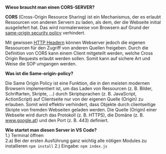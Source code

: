 
**Wieso braucht man einen CORS-SERVER?**

  

**CORS** (Cross-Origin Resource Sharing) ist ein Mechanismus, der es erlaubt Ressourcen von anderen Servern zu laden, als dem, der die Webseite initial ausgeliefert hat. Das wird normalerweise von Browsern auf Grund der [same-origin security policy](https://developer.mozilla.org/en-US/docs/Web/Security/Same-origin_policy) verhindert.

  

Mit gewissen [HTTP Headern](https://developer.mozilla.org/de/docs/Glossary/Header  "Die Definition dieses Ausdrucks (HTTP Headern) wurde noch nicht geschrieben; bitte hilf mit und trage sie bei!") können Webserver jedoch die eigenen Ressourcen für den Zugriff von anderen Quellen freigeben. Durch die Definition von CORS kann einem Client mitgeteilt werden, welche Cross Origin Requests erlaubt werden sollen. Somit kann auf sichere Art und Weise die SOP umgangen werden.

  

**Was ist die Same-origin-policy?**

Die Same Origin Policy ist eine Funktion, die in den meisten modernen Browsern implementiert ist, um das Laden von Ressourcen (z. B. Bilder, Schriftarten, Skripte, …) durch Skriptsprachen (z. B. JavaScript, ActionScript) auf Clientseite nur von der eigenen Quelle (Origin) zu erlauben. Somit wird effektiv verhindert, dass Objekte durch clientseitige Skripte von fremden Webseiten geladen werden. Die Quelle (Origin) einer Webseite wird durch das Protokoll (z. B. HTTPS), die Domäne (z. B. www.google.at) und den Port (z. B. 443) definiert.


**Wie startet man diesen Server in VS Code?**   
1.) Terminal öffnen   
2.a) Bei der ersten Ausführung ganz wichtig alle nötigen Modules zu installieren `npm install`
2.) Eingabe: `npm index.js` 

